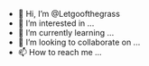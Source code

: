 - 👋 Hi, I’m @Letgoofthegrass
- 👀 I’m interested in ...
- 🌱 I’m currently learning ...
- 💞️ I’m looking to collaborate on ...
- 📫 How to reach me ...

<!---
Letgoofthegrass/Letgoofthegrass is a ✨ special ✨ repository because its `README.md` (this file) appears on your GitHub profile.
You can click the Preview link to take a look at your changes.
--->
